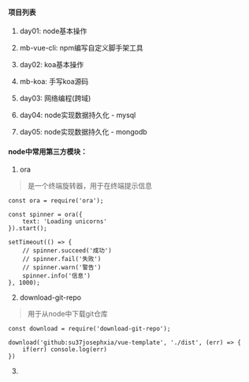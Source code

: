 #### 项目列表
1. day01: node基本操作
2. mb-vue-cli: npm编写自定义脚手架工具

3. day02: koa基本操作
4. mb-koa: 手写koa源码

5. day03: 网络编程(跨域)
6. day04: node实现数据持久化 - mysql
7. day05: node实现数据持久化 - mongodb



#### node中常用第三方模块：
1. ora
> 是一个终端旋转器，用于在终端提示信息
```
const ora = require('ora');

const spinner = ora({
    text: 'Loading unicorns'
}).start();

setTimeout(() => {
    // spinner.succeed('成功')
    // spinner.fail('失败')
    // spinner.warn('警告')
    spinner.info('信息')
}, 1000);
```

2. download-git-repo
> 用于从node中下载git仓库
```
const download = require('download-git-repo');

download('github:su37josephxia/vue-template', './dist', (err) => {
    if(err) console.log(err)
})
```

3. 